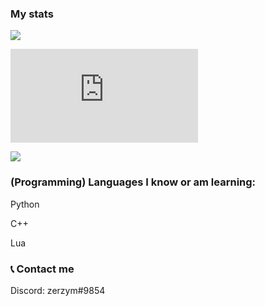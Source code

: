 ### My stats



![](https://github-readme-stats.vercel.app/api?username=zerzym&theme=dark&show_icons=true)

![test](https://zerzym/zerzym/secret/test.md)

[![](https://github-readme-stats.vercel.app/api/top-langs/?username=zerzym&theme=dark&show_icons=true)](https://github.com/anuraghazra/github-readme-stats)


### (Programming) Languages I know or am learning:

Python

C++

Lua 

### 📞 Contact me 

Discord: zerzym#9854

